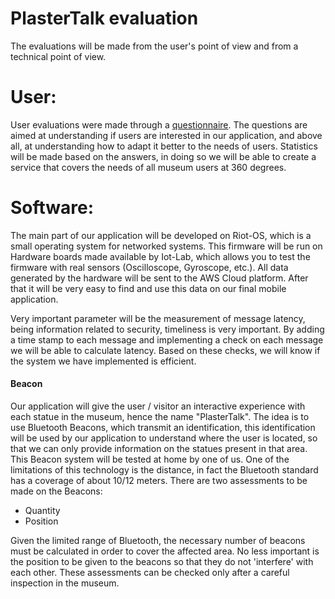 # PlasterTalk evaluation
The evaluations will be made from the user's point of view and from a technical point of view.

# User:
User evaluations were made through a [questionnaire](https://docs.google.com/forms/d/e/1FAIpQLScAAcIDnHJCYA64pkPDzyVVuRsNEuSnUHHijtT7aExaUH0ccA/viewform?usp=sf_link). The questions are aimed at understanding if users are interested in our application, and above all, at understanding how to adapt it better to the needs of users. Statistics will be made based on the answers, in doing so we will be able to create a service that covers the needs of all museum users at 360 degrees.


# Software:
The main part of our application will be developed on Riot-OS, which is a small operating system for networked systems. This firmware will be run on Hardware boards made available by Iot-Lab, which allows you to test the firmware with real sensors (Oscilloscope, Gyroscope, etc.).
All data generated by the hardware will be sent to the AWS Cloud platform. After that it will be very easy to find and use this data on our final mobile application.

Very important parameter will be the measurement of message latency, being information related to security, timeliness is very important. By adding a time stamp to each message and implementing a check on each message we will be able to calculate latency. Based on these checks, we will know if the system we have implemented is efficient.

#### Beacon
Our application will give the user / visitor an interactive experience with each statue in the museum, hence the name "PlasterTalk". The idea is to use Bluetooth Beacons, which transmit an identification, this identification will be used by our application to understand where the user is located, so that we can only provide information on the statues present in that area. This Beacon system will be tested at home by one of us. One of the limitations of this technology is the distance, in fact the Bluetooth standard has a coverage of about 10/12 meters. There are two assessments to be made on the Beacons:

 - Quantity
 - Position

Given the limited range of Bluetooth, the necessary number of beacons must be calculated in order to cover the affected area. No less important is the position to be given to the beacons so that they do not 'interfere' with each other. These assessments can be checked only after a careful inspection in the museum.
